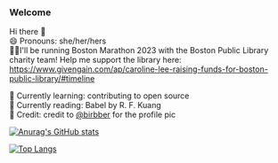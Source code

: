 ### Welcome

Hi there 👋 \
😄 Pronouns: she/her/hers \
🏃‍♀️I'll be running Boston Marathon 2023 with the Boston Public Library charity team! Help me support the library here: \
https://www.givengain.com/ap/caroline-lee-raising-funds-for-boston-public-library/#timeline 


🌱 Currently learning: contributing to open source \
:book: Currently reading: Babel by R. F. Kuang \
:parrot: Credit: credit to [@birbber](https://instagram.com/birbber) for the profile pic 


[![Anurag's GitHub stats](https://github-readme-stats.vercel.app/api?username=leec94)](https://github.com/anuraghazra/github-readme-stats)

[![Top Langs](https://github-readme-stats.vercel.app/api/top-langs/?username=leec94&layout=compact)](https://github.com/anuraghazra/github-readme-stats)

<!--
**leec94/leec94** is a ✨ _special_ ✨ repository because its `README.md` (this file) appears on your GitHub profile.

Here are some ideas to get you started:

- 🔭 I’m currently working on ...
- 🌱 I’m currently learning ...
- 👯 I’m looking to collaborate on ...
- 🤔 I’m looking for help with ...
- 💬 Ask me about ...
- 📫 How to reach me: ...
- 😄 Pronouns: ...
- ⚡ Fun fact: ...

![https://twitter.com/carolineperhaps](https://img.shields.io/badge/Twitter-1DA1F2?style=for-the-badge&logo=twitter&logoColor=white) ![https://dev.to/leec94](https://img.shields.io/badge/dev.to-0A0A0A?style=for-the-badge&logo=devdotto&logoColor=white) 
-->
